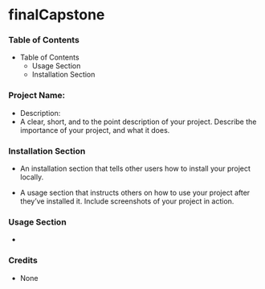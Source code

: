 # finalCapstone

### Table of Contents

- Table of Contents
  - Usage Section
  - Installation Section


### Project Name:

- Description: 
- A clear, short, and to the point description of your project. Describe
the importance of your project, and what it does.




### Installation Section

- An installation section that tells other users how to install your project
locally.

- A usage section that instructs others on how to use your project after
they’ve installed it. Include screenshots of your project in action.


### Usage Section

- 



### Credits

- None


